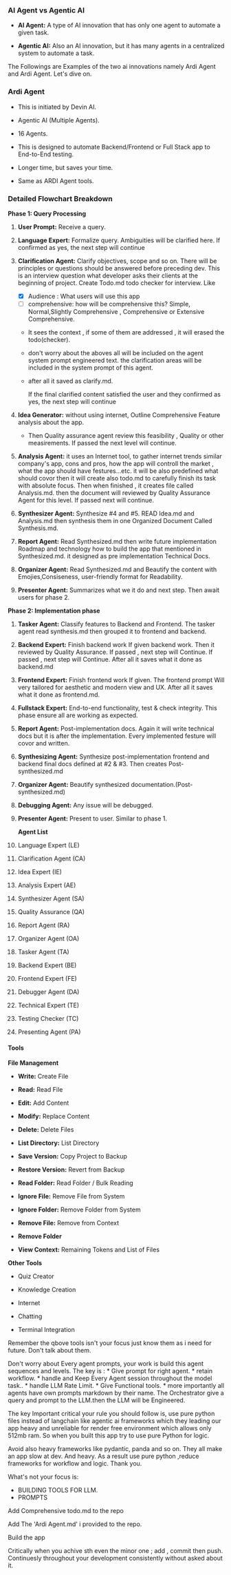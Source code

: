 ### **AI Agent vs Agentic AI**

- **AI Agent:** A type of AI innovation that has only one agent to automate a given task.
    
- **Agentic AI:** Also an AI innovation, but it has many agents in a centralized system to automate a task.
    
The Followings are Examples of the two ai innovations namely Ardi Agent and Ardi Agent. Let's dive on.
### **Ardi  Agent**

- This is initiated by Devin AI.
    
- Agentic AI (Multiple Agents).
    
- 16 Agents.
    
- This is designed to automate Backend/Frontend or Full Stack app to End-to-End testing.
    
- Longer time, but saves your time.
    
- Same as ARDI Agent tools.
    
#### 
### **Detailed Flowchart Breakdown**

**Phase 1: Query Processing**

1. **User Prompt:** Receive a query.
    
2. **Language Expert:** Formalize query. Ambiguities will be clarified here.
    If confirmed as yes, the next step will continue 
3. **Clarification Agent:** Clarify objectives, scope and so on. There will be principles or questions should be answered before preceding dev. This is an interview question what developer asks their clients at the beginning of project. Create Todo.md todo checker for interview. Like 
      - [x] Audience : What users will use this app
      - [ ] comprehensive: how will be comprehensive this? Simple, Normal,Slightly Comprehensive , Comprehensive or Extensive Comprehensive.
    -  It sees the context , if some of them are addressed , it will erased the todo(checker).
    - don't worry about the aboves all will be included on the agent system prompt engineered text. the clarification areas will be included in the system prompt of this agent.

    -  after all it saved as clarify.md.
       
       If the final clarified content satisfied the user and they confirmed as yes, the next step will continue 
4. **Idea Generator:** without using internet, Outline Comprehensive Feature analysis about the app.
    *  Then Quality assurance agent review this feasibility , Quality or other measirements. If passed the next level will continue.

5. **Analysis Agent:** it uses an Internet tool, to gather internet trends similar company's app, cons and pros, how the app will controll the market , what the app should have festures...etc. it will be also predefined what should covor then it will create also todo.md to carefully finish its task with absolute focus. Then when finished , it creates file called Analysis.md. then the document will reviewed by Quality Assurance Agent for this level. If passed next will continue.
    
6. **Synthesizer Agent:** Synthesize #4 and #5. READ Idea.md and Analysis.md then synthesis them in one Organized Document Called Synthesis.md.
    
7. **Report Agent:** Read Synthesized.md then write future implementation Roadmap and technology how to build the app that mentioned in Synthesized.md. it designed as pre implementation Technical Docs.
    
8. **Organizer Agent:** Read Synthesized.md and Beautify the content with Emojies,Consiseness, user-friendly format for Readability.
    
9. **Presenter Agent:** Summarizes what we it do and next step. Then await users for phase 2.
    

**Phase 2: Implementation phase**

1. **Tasker Agent:** Classify features to Backend and Frontend. The tasker agent read synthesis.md then grouped it to frontend and backend.

2. **Backend Expert:**  Finish backend work If given backend work. Then it reviewed by Quality Assurance. If passed , next step will Continue.
     If passed , next step will Continue.
     After all it saves what it done as backend.md
     
3. **Frontend Expert:** Finish frontend work If given. The frontend prompt 
    Will very tailored for aesthetic and modern view and UX.
     After all it saves what it done as frontend.md.

4. **Fullstack Expert:** End-to-end functionality, test & check integrity.
   This phase ensure all are working as expected.

5. **Report Agent:** Post-implementation docs. Again it will write technical docs but it is after the implementation. Every implemented festure will covor and written.

6. **Synthesizing Agent:** Synthesize post-implementation frontend and backend final docs defined at #2 & #3. Then creates Post-synthesized.md

7. **Organizer Agent:** Beautify synthesized documentation.(Post-synthesized.md)
    
8. **Debugging Agent:** Any issue will be debugged.
    
9. **Presenter Agent:** Present to user. Similar to phase 1.

    **Agent List**

1. Language Expert (LE)
    
2. Clarification Agent (CA)
    
3. Idea Expert (IE)
    
4. Analysis Expert (AE)
    
5. Synthesizer Agent (SA)
    
6. Quality Assurance (QA)
    
7. Report Agent (RA)
    
8. Organizer Agent (OA)
    
9. Tasker Agent (TA)
    
10. Backend Expert (BE)
    
11. Frontend Expert (FE)
    
12. Debugger Agent (DA)
    
13. Technical Expert (TE)
    
14. Testing Checker (TC)
    
15. Presenting Agent (PA)
    
#### **Tools**

**File Management**

- **Write:** Create File
    
- **Read:** Read File
    
- **Edit:** Add Content
    
- **Modify:** Replace Content
    
- **Delete:** Delete Files
    
- **List Directory:** List Directory
    
- **Save Version:** Copy Project to Backup
    
- **Restore Version:** Revert from Backup
    
- **Read Folder:** Read Folder / Bulk Reading
    
- **Ignore File:** Remove File from System
    
- **Ignore Folder:** Remove Folder from System
    
- **Remove File:** Remove from Context
    
- **Remove Folder**
    
- **View Context:** Remaining Tokens and List of Files
    

**Other Tools**

- Quiz Creator
    
- Knowledge Creation
    
- Internet
    
- Chatting
    
- Terminal Integration
  
  
Remember the qbove tools isn't your focus just know them as i need for future. Don't talk about them.

Don't worry about Every agent prompts, your work is build this agent sequences and levels. The key is :
    *  Give prompt for right agent.
    *  retain workflow.
    *  handle and Keep Every Agent session throughout the model task..
    *  handle LLM Rate Limit.
    *  Give Functional tools.
    *  more importantly all agents have own prompts markdown by their name. The Orchestrator give a query and prompt to the LLM.then the LLM will be Engineered.

The key Important critical your rule you should follow is, use pure python files instead of langchain like agentic ai frameworks which they leading our app heavy and unreliable for render free environment which allows only 512mb ram. So when you built this app try to use pure Python for logic.

Avoid also heavy frameworks like pydantic, panda and so on. They all make an app slow at dev. And heavy. As a result use pure python ,reduce frameworks for workflow and logic. Thank you.

What's not your focus is:
- BUILDING TOOLS FOR LLM.
- PROMPTS



Add Comprehensive todo.md to the repo

Add The 'Ardi Agent.md' i provided to the repo.

Build the app

Critically when you achive sth even the minor one ; add , commit then push. Continuesly throughout your development consistently without asked about it.

